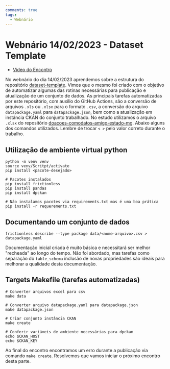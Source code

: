 ```yaml
---
comments: true
tags:
  - Webnário
---
```


# Webnário 14/02/2023 - Dataset Template

- [Vídeo do Encontro](https://youtu.be/jVv1MlfvOxg)

No webnário do dia 14/02/2023 aprendemos sobre a estrutura do repositório [dataset-template](https://github.com/transparencia-mg/dataset-template).
Vimos que o mesmo foi criado com o objetivo de automatizar algumas das rotinas necessárias para publicação e atualização de um conjunto de dados.
As principais tarefas automatizadas por este repositório, com auxílio do GitHub Actions, são a conversão de arquivos `.xls` ou `.xlsx` para o formato `.csv`, a conversão do arquivo `datapackage.yaml` para `datapackage.json`, bem como a atualização em instância CKAN do conjunto trabalhado. 
No estudo utilizamos o arquivo `.xlsx` do repositório [doacoes-comodatos-amigo-estado-mg](https://github.com/transparencia-mg/doacoes-comodatos-amigo-estado-mg).
Abaixo alguns dos comandos utilizados. Lembre de trocar `< >` pelo valor correto durante o trabalho.

## Utilização de ambiente virtual python

```
python -m venv venv
source venv/Scritpt/activate
pip install <pacote-desejado>

# Pacotes instalados
pip install frictionless
pip install pandas
pip install dpckan

# Não instalamos pacotes via requirements.txt mas é uma boa prática
pip install -r requerements.txt
```

## Documentando um conjunto de dados

```
frictionless describe --type package data/<nome-arquivo>.csv > datapackage.yaml
```

Documentação inicial criada é muito básica e necessitará ser melhor "recheada" ao longo do tempo. 
Não foi abordado, mas tarefas como separação do `table_schema` inclusão de novas propriedades são ideais para melhorar a qualidade desta documentação.

## Targets Makefile (tarefas automatizadas)

```
# Converter arquivos excel para csv
make data

# Converter arquivo datapackage.yaml para datapackage.json
make datapackage.json

# Criar conjunto instância CKAN
make create

# Conferir variáveis de ambiente necessárias para dpckan
echo $CKAN_HOST
echo $CKAN_KEY
```

Ao final do encontro encontramos um erro durante a publicação via comando `make create`. 
Resolvemos que vamos iniciar o próximo encontro desta parte.